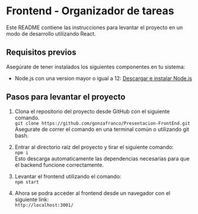 # Frontend - Organizador de tareas


Este README contiene las instrucciones para levantar el proyecto en un modo de desarrollo utilizando React.


## Requisitos previos


Asegúrate de tener instalados los siguientes componentes en tu sistema:


- Node.js con una version mayor o igual a 12: [Descargar e instalar Node.js](https://nodejs.org)


## Pasos para levantar el proyecto


1. Clona el repositorio del proyecto desde GitHub con el siguiente comando.
<br /> `git clone https://github.com/gonzafranco/Presentacion-FrontEnd.git`<br />
Asegurate de correr el comando en una terminal común o utilizando git bash.

2. Entrar al directorio raíz del proyecto y tirar el siguiente comando: 
<br /> `npm i`<br /> 
Esto descarga automaticamente las dependencias necesarias para que el backend funcione correctamente.

3. Levantar el frontend utilizando el comando:
<br/> `npm start` <br/>

4. Ahora se podra acceder al frontend desde un navegador con el siguiente link: 
<br/> `http://localhost:3001/` <br/>
